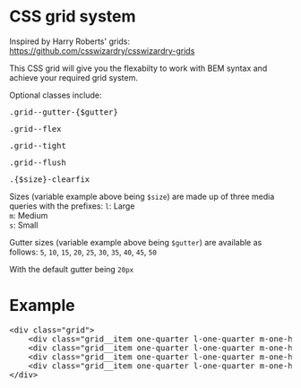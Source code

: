 # CSS grid system
Inspired by Harry Roberts' grids: https://github.com/csswizardry/csswizardry-grids

This CSS grid will give you the flexabilty to work with BEM syntax and achieve your required grid system.

Optional classes include:
<pre>.grid--gutter-{$gutter}</pre>
<pre>.grid--flex</pre>
<pre>.grid--tight</pre>
<pre>.grid--flush</pre>
<pre>.{$size}-clearfix</pre>

Sizes (variable example above being <code>$size</code>) are made up of three media queries with the prefixes:
<code>l</code>: Large<br />
<code>m</code>: Medium<br />
<code>s</code>: Small

Gutter sizes (variable example above being <code>$gutter</code>) are available as follows:
<code>5</code>, 
<code>10</code>, 
<code>15</code>, 
<code>20</code>, 
<code>25</code>, 
<code>30</code>, 
<code>35</code>, 
<code>40</code>, 
<code>45</code>, 
<code>50</code>

With the default gutter being <code>20px</code>

# Example
<pre>
&lt;div class="grid"&gt;
    &lt;div class="grid__item one-quarter l-one-quarter m-one-half s-full"&gt;&lt;/div&gt;
    &lt;div class="grid__item one-quarter l-one-quarter m-one-half s-full"&gt;&lt;/div&gt;
    &lt;div class="grid__item one-quarter l-one-quarter m-one-half s-full"&gt;&lt;/div&gt;
    &lt;div class="grid__item one-quarter l-one-quarter m-one-half s-full"&gt;&lt;/div&gt;
&lt;/div&gt;
</pre>
